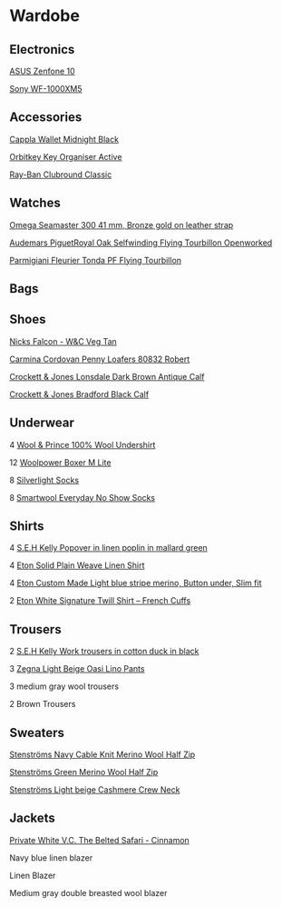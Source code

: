 # Wardobe

## Electronics

[ASUS Zenfone 10](https://www.asus.com/se/mobile-handhelds/phones/zenfone/zenfone-10/)

[Sony WF-1000XM5](https://www.sony.se/headphones/products/wf-1000xm5?sku=wf1000xm5b.ce7)

## Accessories

[Cappla Wallet Midnight Black](https://cappla.com/collections/wallets/products/midnight-black)

[Orbitkey Key Organiser Active](https://www.orbitkey.com/collections/key-organiser/products/orbitkey-2-0-active?variant=8198980993120)

[Ray-Ban Clubround Classic](https://www.ray-ban.com/sweden/sunglasses/RB4246%20UNISEX%20clubround%20classic-svart/8053672559682)

## Watches

[Omega Seamaster 300 41 mm, Bronze gold on leather strap](https://www.omegawatches.com/en-se/watch-omega-seamaster-300-co-axial-master-chronometer-41-mm-23492412110001)

[Audemars PiguetRoyal Oak Selfwinding Flying Tourbillon Openworked](https://www.audemarspiguet.com/com/en/watch-collection/royal-oak/26735SG.OO.1320SG.01.html)

[Parmigiani Fleurier Tonda PF Flying Tourbillon](https://www.parmigiani.com/en/watches/tonda-pf-flying-tourbillon-platinum-blue/)

## Bags

## Shoes

[Nicks Falcon - W&C Veg Tan](https://nicksboots.com/falcon-boot-wc/)

[Carmina Cordovan Penny Loafers 80832 Robert](https://www.carminashoemaker.com/se/en/penny-loafer-burgundy-cordovan-80832)

[Crockett & Jones Lonsdale Dark Brown Antique Calf](https://eu.crockettandjones.com/collections/lonsdale/products/lonsdale-darkbrown-calf)

[Crockett & Jones Bradford Black Calf](https://eu.crockettandjones.com/collections/mens-derbys-collection/products/bradford-black-calf-g)

## Underwear

4 [Wool & Prince 100% Wool Undershirt](https://woolandprince.com/products/natural-white-v-neck-undershirt)

12 [Woolpower Boxer M Lite](https://woolpower.se/shop/produkt/boxer-ms-lite/)

8 [Silverlight Socks](https://silverlight.store/product/silverlight-socks/)

8 [Smartwool Everyday No Show Socks](https://www.smartwool.com/en-us/wool-apparel-and-socks/everyday-socks/everyday-no-show-socks/SW001995.html?dwvar_SW001995_size=M&dwvar_SW001995_color=122)

## Shirts

4 [S.E.H Kelly Popover in linen poplin in mallard green](https://www.sehkelly.com/shop/mid-layers/popover/popover-in-linen-poplin-in-mallard-green/)

4 [Eton Solid Plain Weave Linen Shirt](https://www.etonshirts.com/us/en/product/white-band-collar-linen-shirt)

4 [Eton Custom Made Light blue stripe merino, Button under, Slim fit](https://www.etonshirts.com/us/en/category/custom-made)

2 [Eton White Signature Twill Shirt – French Cuffs](https://www.etonshirts.com/us/en/product/white-french-cuff-shirt)

## Trousers

2 [S.E.H Kelly Work trousers in cotton duck in black](https://www.sehkelly.com/shop/trousers/work-trousers/work-trousers-in-cotton-duck-in-black/)

3 [Zegna Light Beige Oasi Lino Pants](https://www.zegna.com/se-en/ready-to-wear/pants/product.light-beige-oasi-lino-pants.31045612/)

3 medium gray wool trousers

2 Brown Trousers

## Sweaters

[Stenströms Navy Cable Knit Merino Wool Half Zip](https://stenstroms.com/se/men/category/knitwear-sweatshirts/navy-cable-knit-merino-half-zip?att=TA==)

[Stenströms Green Merino Wool Half Zip](https://stenstroms.com/se/men/category/knitwear-sweatshirts/green-merino-wool-half-zip)

[Stenströms Light beige Cashmere Crew Neck](https://stenstroms.com/se/men/category/knitwear-sweatshirts/beige-cashmere-crew-neck-1)

## Jackets

[Private White V.C. The Belted Safari - Cinnamon](https://www.privatewhitevc.com/products/the-belted-safari-cinnamon)

Navy blue linen blazer

Linen Blazer

Medium gray double breasted wool blazer

